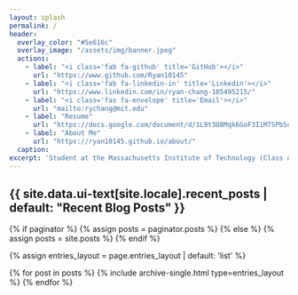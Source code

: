 ```yaml
---
layout: splash
permalink: /
header:
  overlay_color: "#5e616c"
  overlay_image: "/assets/img/banner.jpeg"
  actions:
    - label: "<i class='fab fa-github' title='GitHub'></i>"
      url: "https://www.github.com/Ryan10145"
    - label: "<i class='fab fa-linkedin-in' title='Linkedin'></i>"
      url: "https://www.linkedin.com/in/ryan-chang-105495215/"
    - label: "<i class='fas fa-envelope' title='Email'></i>"
      url: "mailto:rychang@mit.edu"
    - label: "Resume"
      url: "https://docs.google.com/document/d/1L9t3O8Mqk6GoF3IiM7SPbSok2CW1nkBcKtaXzZnJNQA/edit?usp=sharing"
    - label: "About Me"
      url: "https://ryan10145.github.io/about/"
  caption:
excerpt: 'Student at the Massachusetts Institute of Technology (Class of 2025) studying Computer Science and Engineering'
---
```


<h2 class="archive__subtitle">{{ site.data.ui-text[site.locale].recent_posts | default: "Recent Blog Posts" }}</h2>

{% if paginator %}
  {% assign posts = paginator.posts %}
{% else %}
  {% assign posts = site.posts %}
{% endif %}

{% assign entries_layout = page.entries_layout | default: 'list' %}
<div class="entries-{{ entries_layout }}">
  {% for post in posts %}
    {% include archive-single.html type=entries_layout %}
  {% endfor %}
</div>
